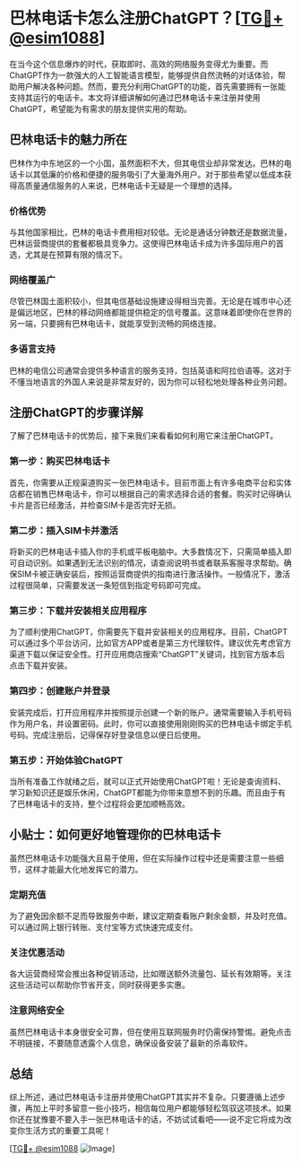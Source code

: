 # 巴林电话卡怎么注册ChatGPT？[[TG💪+ @esim1088](https://t.me/s/esim1088)]

在当今这个信息爆炸的时代，获取即时、高效的网络服务变得尤为重要。而ChatGPT作为一款强大的人工智能语言模型，能够提供自然流畅的对话体验，帮助用户解决各种问题。然而，要充分利用ChatGPT的功能，首先需要拥有一张能支持其运行的电话卡。本文将详细讲解如何通过巴林电话卡来注册并使用ChatGPT，希望能为有需求的朋友提供实用的帮助。

## 巴林电话卡的魅力所在

巴林作为中东地区的一个小国，虽然面积不大，但其电信业却非常发达。巴林的电话卡以其低廉的价格和便捷的服务吸引了大量海外用户。对于那些希望以低成本获得高质量通信服务的人来说，巴林电话卡无疑是一个理想的选择。

### 价格优势

与其他国家相比，巴林的电话卡费用相对较低。无论是通话分钟数还是数据流量，巴林运营商提供的套餐都极具竞争力。这使得巴林电话卡成为许多国际用户的首选，尤其是在预算有限的情况下。

### 网络覆盖广

尽管巴林国土面积较小，但其电信基础设施建设得相当完善。无论是在城市中心还是偏远地区，巴林的移动网络都能提供稳定的信号覆盖。这意味着即使你在世界的另一端，只要拥有巴林电话卡，就能享受到流畅的网络连接。

### 多语言支持

巴林的电信公司通常会提供多种语言的服务支持，包括英语和阿拉伯语等。这对于不懂当地语言的外国人来说是非常友好的，因为你可以轻松地处理各种业务问题。

## 注册ChatGPT的步骤详解

了解了巴林电话卡的优势后，接下来我们来看看如何利用它来注册ChatGPT。

### 第一步：购买巴林电话卡

首先，你需要从正规渠道购买一张巴林电话卡。目前市面上有许多电商平台和实体店都在销售巴林电话卡，你可以根据自己的需求选择合适的套餐。购买时记得确认卡片是否已经激活，并检查SIM卡是否完好无损。

### 第二步：插入SIM卡并激活

将新买的巴林电话卡插入你的手机或平板电脑中。大多数情况下，只需简单插入即可自动识别。如果遇到无法识别的情况，请查阅说明书或者联系客服寻求帮助。确保SIM卡被正确安装后，按照运营商提供的指南进行激活操作。一般情况下，激活过程很简单，只需要发送一条短信到指定号码即可完成。

### 第三步：下载并安装相关应用程序

为了顺利使用ChatGPT，你需要先下载并安装相关的应用程序。目前，ChatGPT可以通过多个平台访问，比如官方APP或者是第三方代理软件。建议优先考虑官方渠道下载以保证安全性。打开应用商店搜索“ChatGPT”关键词，找到官方版本后点击下载并安装。

### 第四步：创建账户并登录

安装完成后，打开应用程序并按照提示创建一个新的账户。通常需要输入手机号码作为用户名，并设置密码。此时，你可以直接使用刚刚购买的巴林电话卡绑定手机号码。完成注册后，记得保存好登录信息以便日后使用。

### 第五步：开始体验ChatGPT

当所有准备工作就绪之后，就可以正式开始使用ChatGPT啦！无论是查询资料、学习新知识还是娱乐休闲，ChatGPT都能为你带来意想不到的乐趣。而且由于有了巴林电话卡的支持，整个过程将会更加顺畅高效。

## 小贴士：如何更好地管理你的巴林电话卡

虽然巴林电话卡功能强大且易于使用，但在实际操作过程中还是需要注意一些细节，这样才能最大化地发挥它的潜力。

### 定期充值

为了避免因余额不足而导致服务中断，建议定期查看账户剩余金额，并及时充值。可以通过网上银行转账、支付宝等方式快速完成支付。

### 关注优惠活动

各大运营商经常会推出各种促销活动，比如赠送额外流量包、延长有效期等。关注这些活动可以帮助你节省开支，同时获得更多实惠。

### 注意网络安全

虽然巴林电话卡本身很安全可靠，但在使用互联网服务时仍需保持警惕。避免点击不明链接，不要随意透露个人信息，确保设备安装了最新的杀毒软件。

## 总结

综上所述，通过巴林电话卡注册并使用ChatGPT其实并不复杂。只要遵循上述步骤，再加上平时多留意一些小技巧，相信每位用户都能够轻松驾驭这项技术。如果你还在犹豫要不要入手一张巴林电话卡的话，不妨试试看吧——说不定它将成为改变你生活方式的重要工具呢！

[[TG💪+ @esim1088](https://t.me/s/esim1088) ![Image](https://i.postimg.cc/4NQfJmqS/Snipaste-2025-05-13-00-14-12.png)]